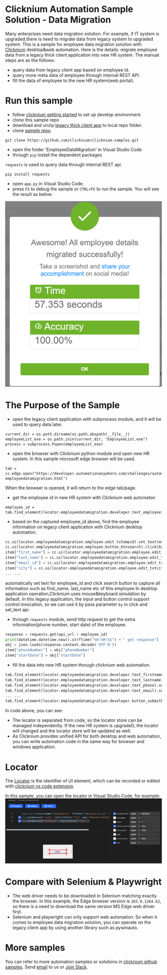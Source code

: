 # Clicknium Automation Sample Solution - Data Migration

Many enterprises need data migration solution. For example, if IT system is upgraded,there is need to migrate data from legacy system to upgraded system.
This is a sample for employee data migration solution with [Clicknium](https://www.clicknium.com/) desktop&web automation.
Here is the details: migrate employee data from a legacy thick client application into new HR system.
The manual steps are as the follows:
- query data from legacy client app based on employee id.
- query more meta data of employee through internal REST API.
- fill the data of employee to the new HR system(web portal).

# Run this sample
- follow [clicknium getting started](https://www.clicknium.com/documents/quickstart) to set up develop environment.
- clone this sample repo
- download and unzip [legacy thick client app](https://github.com/AutomationAnywhere/Employee-Data-Migration/raw/master/EmployeeList.zip) to local repo folder.
- clone [sample repo](https://github.com/clicknium/clicknium-samples).
```
git clone https://github.com/clicknium/clicknium-samples.git
```
- open the folder 'EmployeeDataMigration' in Visual Studio Code
- through `pip` install the dependent packages
  
`requests` is used to query data through internal REST api.

```
pip install requests
```
- open `app.py` in Visual Studio Code.
- press `F5` to debug the sample or `CTRL+F5` to run the sample.
You will see the result as below:

![result](img/result.png)

# The Purpose of the Sample
- open the legacy client application with subprocess module, and it will be used to query data later.

```
current_dir = os.path.dirname(os.path.abspath(__file__))
employeeList_exe = os.path.join(current_dir, "EmployeeList.exe")
process = subprocess.Popen(employeeList_exe)
```

- open the browser with Clicknium python module and open new HR system. In this sample microsoft edge browser will be used.
  
```
tab = cc.edge.open("https://developer.automationanywhere.com/challenges/automationanywherelabs-employeedatamigration.html")
```
When the browser is opened, it will return to the edge tab/page.

- get the employee id in new HR system with Clicknium web automaton

```
employee_id = tab.find_element(locator.employeedatamigration.developer.text_employeeid).get_text()
```

- based on the captured employee_id above, find the employee information on legacy client application with Clicknium desktop automation.

```python
cc.ui(locator.employeedatamigration.employee.edit_txtempid).set_text(employee_id, by='set-text')
cc.ui(locator.employeedatamigration.employee.button_btnsearch).click(by='control-invocation')
item["first_name"] = cc.ui(locator.employeedatamigration.employee.edit_txtfirstname).get_text()
item["last_name"] = cc.ui(locator.employeedatamigration.employee.edit_txtlastname).get_text()
item["email_id"] = cc.ui(locator.employeedatamigration.employee.edit_txtemailid).get_text()
item["city"] = cc.ui(locator.employeedatamigration.employee.edit_txtcity).get_text()
... ...
```

 automatically set text for employee_id and click search button to capture all information such as first_name, last_name etc of this employee 
In desktop application operation,Clicknium uses mouse&keyboard simulation by default. In this legacy application, the input and button control support control invocation, so we can use it by pass parameter `by` in click and set_text api.

- through `requests` module, send http request to get the extra information(phone number, start date) of the employee.

```python
response = requests.get(api_url + employee_id)
print(datetime.datetime.now().strftime("%H:%M:%S") + " get response")
obj = json.loads(response.content.decode('UTF-8'))
item["phoneNumber"] = obj["phoneNumber"]
item["startDate"] = obj["startDate"]
```

- fill the data into new HR system through clicknium web automation.
```python
tab.find_element(locator.employeedatamigration.developer.text_firstname).set_text(item["first_name"])
tab.find_element(locator.employeedatamigration.developer.text_lastname).set_text(item["last_name"])
tab.find_element(locator.employeedatamigration.developer.text_phone).set_text(item["phoneNumber"])
tab.find_element(locator.employeedatamigration.developer.text_email).set_text(item["email_id"])
... ...
tab.find_element(locator.employeedatamigration.developer.button_submitbutton).click()
```

In code above, you can see:
- The locator is separated from code, so the locator store can be managed independently. If the new HR system is upgradeD, the locator will changed and the locator store will be updated as well. 
- As Clicknium provides unified API for both desktop and web automation, you can write automation code  in the same way for browser and windows application.

# Locator
The [Locator](https://www.clicknium.com/documents/concepts/locator) is the identifier of UI element, which can be recorded or edited with [clicknium vs code extension](https://marketplace.visualstudio.com/items?itemName=ClickCorp.clicknium).

In this sample, you can open the locator in Visual Studio Code, for example:
![locator](img/locator.png)

# Compare with Selenium & Playwright
- The web driver needs to be downloaded in Selenium matching exactly the browser. In this example, the Edge browser version is `103.0.1264.62`, so there is a need to download the same version MS Edge web driver first.
- Selenium and playwright can only support web automation. So when it comes to employee data migration solution, you can operate on the legacy client app by using another library such as pywinauto.

# More samples
You can refer to more automation samples or solutions in [clicknium github samples](https://github.com/clicknium/clicknium-samples).
Send [email](mailto:support@clicknium.com) to us or [Join Slack](https://join.slack.com/t/clicknium/shared_invite/zt-1cfxsstw7-s0CeJdhyg5wQ1h7_KKc6QQ).
